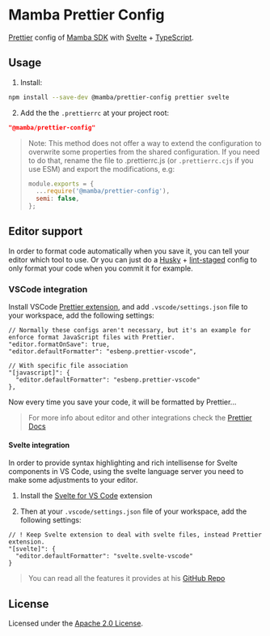 # Mamba Prettier Config

[Prettier](https://prettier.io/docs/en/index.html) config of
[Mamba SDK](https://mambasdk-docs.stone.com.br) with [Svelte](https://svelte.dev) + [TypeScript](https://www.typescriptlang.org).

## Usage

1. Install:

```bash
npm install --save-dev @mamba/prettier-config prettier svelte
```

2. Add the the `.prettierrc` at your project root:

```json
"@mamba/prettier-config"
```

> Note: This method does not offer a way to extend the configuration to overwrite some properties from the shared configuration. If you need to do that, rename the file to .prettierrc.js (or `.prettierrc.cjs` if you use ESM) and export the modifications, e.g:
>
> ```js
> module.exports = {
>   ...require('@mamba/prettier-config'),
>   semi: false,
> };
> ```

## Editor support

In order to format code automatically when you save it, you can tell your editor which tool to use.
Or you can just do a [Husky](https://github.com/typicode/husky) +
[lint-staged](https://github.com/okonet/lint-staged) config to only format your code when you commit
it for example.

### VSCode integration

Install VSCode
[Prettier extension](https://marketplace.visualstudio.com/items?itemName=esbenp.prettier-vscode),
and add `.vscode/settings.json` file to your workspace, add the following settings:

```json5
// Normally these configs aren't necessary, but it's an example for enforce format JavaScript files with Prettier.
"editor.formatOnSave": true,
"editor.defaultFormatter": "esbenp.prettier-vscode",

// With specific file association
"[javascript]": {
  "editor.defaultFormatter": "esbenp.prettier-vscode"
},
```

Now every time you save your code, it will be formatted by Prettier...

> For more info about editor and other integrations check the
> [Prettier Docs ](https://prettier.io/docs/en/editors.html)

#### Svelte integration

In order to provide syntax highlighting and rich intellisense for Svelte components in VS Code,
using the svelte language server you need to make some adjustments to your editor.

1. Install the
   [Svelte for VS Code](https://marketplace.visualstudio.com/items?itemName=svelte.svelte-vscode)
   extension

2. Then at your `.vscode/settings.json` file of your workspace, add the following settings:

```json5
// ! Keep Svelte extension to deal with svelte files, instead Prettier extension.
"[svelte]": {
  "editor.defaultFormatter": "svelte.svelte-vscode"
}
```

> You can read all the features it provides at his
> [GitHub Repo](https://github.com/sveltejs/language-tools/tree/master/packages/svelte-vscode)

## License

Licensed under the [Apache 2.0 License](/LICENSE).
